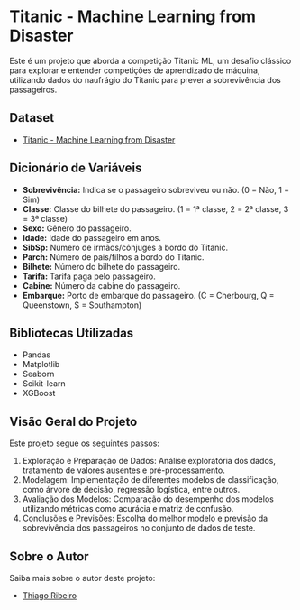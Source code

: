 # Titanic - Machine Learning from Disaster

Este é um projeto que aborda a competição Titanic ML, um desafio clássico para explorar e entender competições de aprendizado de máquina, utilizando dados do naufrágio do Titanic para prever a sobrevivência dos passageiros.

## Dataset
- [Titanic - Machine Learning from Disaster](https://www.kaggle.com/competitions/titanic?rvi=1)

## Dicionário de Variáveis
- **Sobrevivência:** Indica se o passageiro sobreviveu ou não. (0 = Não, 1 = Sim)
- **Classe:** Classe do bilhete do passageiro. (1 = 1ª classe, 2 = 2ª classe, 3 = 3ª classe)
- **Sexo:** Gênero do passageiro.
- **Idade:** Idade do passageiro em anos.
- **SibSp:** Número de irmãos/cônjuges a bordo do Titanic.
- **Parch:** Número de pais/filhos a bordo do Titanic.
- **Bilhete:** Número do bilhete do passageiro.
- **Tarifa:** Tarifa paga pelo passageiro.
- **Cabine:** Número da cabine do passageiro.
- **Embarque:** Porto de embarque do passageiro. (C = Cherbourg, Q = Queenstown, S = Southampton)

## Bibliotecas Utilizadas
- Pandas
- Matplotlib
- Seaborn
- Scikit-learn
- XGBoost

## Visão Geral do Projeto

Este projeto segue os seguintes passos:

1. Exploração e Preparação de Dados: Análise exploratória dos dados, tratamento de valores ausentes e pré-processamento.
2. Modelagem: Implementação de diferentes modelos de classificação, como árvore de decisão, regressão logística, entre outros.
3. Avaliação dos Modelos: Comparação do desempenho dos modelos utilizando métricas como acurácia e matriz de confusão.
4. Conclusões e Previsões: Escolha do melhor modelo e previsão da sobrevivência dos passageiros no conjunto de dados de teste.

## Sobre o Autor
Saiba mais sobre o autor deste projeto:
- [Thiago Ribeiro](https://www.linkedin.com/in/thiago-carvalho-ribeiro-a7ba64208/)
